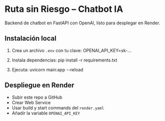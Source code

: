 # Ruta sin Riesgo – Chatbot IA

Backend de chatbot en FastAPI con OpenAI, listo para desplegar en Render.

## Instalación local

1. Crea un archivo `.env` con tu clave:
   OPENAI_API_KEY=sk-...

2. Instala dependencias:
   pip install -r requirements.txt

3. Ejecuta:
   uvicorn main:app --reload

## Despliegue en Render

- Subir este repo a GitHub
- Crear Web Service
- Usar build y start commands del `render.yaml`
- Añadir la variable `OPENAI_API_KEY`
